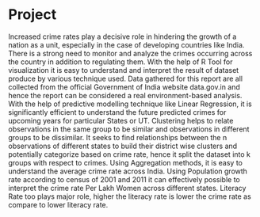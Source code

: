 # Project
Increased crime rates play a decisive role in hindering the growth of a nation as a unit, especially in the case of developing countries like India. 
There is a strong need to monitor and analyze the crimes occurring across the country in addition to regulating them. 
With the help of R Tool for visualization it is easy to understand and interpret the result of dataset produce by various technique used.
Data gathered for this report are all collected from the official Government of India website data.gov.in and hence the report can be considered a real environment-based analysis.
With the help of predictive modelling technique like Linear Regression, it is significantly efficient to understand the future predicted crimes for upcoming years for particular States or UT.
Clustering helps to relate observations in the same group to be similar and observations in different groups to be dissimilar. It seeks to find relationships between the n observations of different states to build their district wise clusters and potentially categorize based on crime rate, hence it split the dataset into k groups with respect to crimes.
Using Aggregation methods, it is easy to understand the average crime rate across India. Using Population growth rate according to census of 2001 and 2011 it can effectively possible to interpret the crime rate Per Lakh Women across different states. Literacy Rate too plays major role, higher the literacy rate is lower the crime rate as compare to lower literacy rate.
